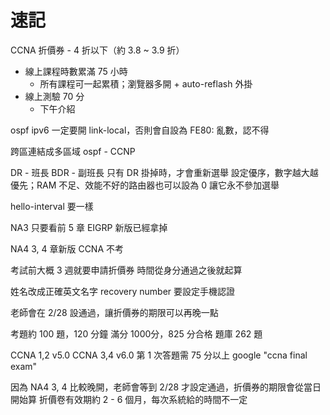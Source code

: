 # 速記
CCNA 折價券 - 4 折以下（約 3.8 ~ 3.9 折）
- 線上課程時數累滿 75 小時
	- 所有課程可一起累積；瀏覽器多開 + auto-reflash 外掛
- 線上測驗 70 分
	- 下午介紹

ospf ipv6 一定要開 link-local，否則會自設為 FE80: 亂數，認不得

跨區連結成多區域 ospf - CCNP

DR - 班長
BDR - 副班長
只有 DR 掛掉時，才會重新選舉
設定優序，數字越大越優先；RAM 不足、效能不好的路由器也可以設為 0 讓它永不參加選舉

hello-interval 要一樣

NA3 只要看前 5 章
EIGRP 新版已經拿掉

NA4 3, 4 章新版 CCNA 不考

考試前大概 3 週就要申請折價券
時間從身分通過之後就起算

姓名改成正確英文名字
recovery number 要設定手機認證

老師會在 2/28 設通過，讓折價券的期限可以再晚一點

考題約 100 題，120 分鐘
滿分 1000分，825 分合格
題庫 262 題

CCNA 1,2 v5.0
CCNA 3,4 v6.0
第 1 次答題需 75 分以上
google "ccna final exam"

因為 NA4 3, 4 比較晚開，老師會等到 2/28 才設定通過，折價券的期限會從當日開始算
折價卷有效期約 2 - 6 個月，每次系統給的時間不一定

